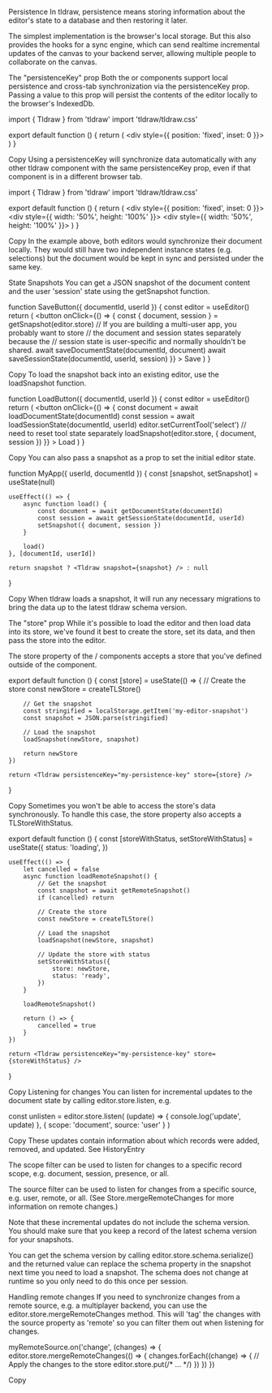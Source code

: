 Persistence
In tldraw, persistence means storing information about the editor's state to a database and then restoring it later.

The simplest implementation is the browser's local storage. But this also provides the hooks for a sync engine, which can send realtime incremental updates of the canvas to your backend server, allowing multiple people to collaborate on the canvas.

The "persistenceKey" prop
Both the <Tldraw> or <TldrawEditor> components support local persistence and cross-tab synchronization via the persistenceKey prop. Passing a value to this prop will persist the contents of the editor locally to the browser's IndexedDb.

import { Tldraw } from 'tldraw'
import 'tldraw/tldraw.css'

export default function () {
	return (
		<div style={{ position: 'fixed', inset: 0 }}>
			<Tldraw persistenceKey="my-persistence-key" />
		</div>
	)
}

Copy
Using a persistenceKey will synchronize data automatically with any other tldraw component with the same persistenceKey prop, even if that component is in a different browser tab.

import { Tldraw } from 'tldraw'
import 'tldraw/tldraw.css'

export default function () {
	return (
		<div style={{ position: 'fixed', inset: 0 }}>
			<div style={{ width: '50%', height: '100%' }}>
				<Tldraw persistenceKey="my-persistence-key" />
			</div>
			<div style={{ width: '50%', height: '100%' }}>
				<Tldraw persistenceKey="my-persistence-key" />
			</div>
		</div>
	)
}

Copy
In the example above, both editors would synchronize their document locally. They would still have two independent instance states (e.g. selections) but the document would be kept in sync and persisted under the same key.

State Snapshots
You can get a JSON snapshot of the document content and the user 'session' state using the getSnapshot function.

function SaveButton({ documentId, userId }) {
	const editor = useEditor()
	return (
		<button
			onClick={() => {
				const { document, session } = getSnapshot(editor.store)
				// If you are building a multi-user app, you probably want to store
				// the document and session states separately because the
				// session state is user-specific and normally shouldn't be shared.
				await saveDocumentState(documentId, document)
				await saveSessionState(documentId, userId, session)
			}}
		>
			Save
		</button>
	)
}

Copy
To load the snapshot back into an existing editor, use the loadSnapshot function.

function LoadButton({ documentId, userId }) {
	const editor = useEditor()
	return (
		<button
			onClick={() => {
				const document = await loadDocumentState(documentId)
				const session = await loadSessionState(documentId, userId)
				editor.setCurrentTool('select') // need to reset tool state separately
				loadSnapshot(editor.store, { document, session })
			}}
		>
			Load
		</button>
	)
}

Copy
You can also pass a snapshot as a prop to set the initial editor state.

function MyApp({ userId, documentId }) {
	const [snapshot, setSnapshot] = useState(null)

	useEffect(() => {
		async function load() {
			const document = await getDocumentState(documentId)
			const session = await getSessionState(documentId, userId)
			setSnapshot({ document, session })
		}

		load()
	}, [documentId, userId])

	return snapshot ? <Tldraw snapshot={snapshot} /> : null
}

Copy
When tldraw loads a snapshot, it will run any necessary migrations to bring the data up to the latest tldraw schema version.

The "store" prop
While it's possible to load the editor and then load data into its store, we've found it best to create the store, set its data, and then pass the store into the editor.

The store property of the <Tldraw> / <TldrawEditor> components accepts a store that you've defined outside of the component.

export default function () {
	const [store] = useState(() => {
		// Create the store
		const newStore = createTLStore()

		// Get the snapshot
		const stringified = localStorage.getItem('my-editor-snapshot')
		const snapshot = JSON.parse(stringified)

		// Load the snapshot
		loadSnapshot(newStore, snapshot)

		return newStore
	})

	return <Tldraw persistenceKey="my-persistence-key" store={store} />
}

Copy
Sometimes you won't be able to access the store's data synchronously. To handle this case, the store property also accepts a TLStoreWithStatus.

export default function () {
	const [storeWithStatus, setStoreWithStatus] = useState<TLStoreWithStatus>({
		status: 'loading',
	})

	useEffect(() => {
		let cancelled = false
		async function loadRemoteSnapshot() {
			// Get the snapshot
			const snapshot = await getRemoteSnapshot()
			if (cancelled) return

			// Create the store
			const newStore = createTLStore()

			// Load the snapshot
			loadSnapshot(newStore, snapshot)

			// Update the store with status
			setStoreWithStatus({
				store: newStore,
				status: 'ready',
			})
		}

		loadRemoteSnapshot()

		return () => {
			cancelled = true
		}
	})

	return <Tldraw persistenceKey="my-persistence-key" store={storeWithStatus} />
}

Copy
Listening for changes
You can listen for incremental updates to the document state by calling editor.store.listen, e.g.

const unlisten = editor.store.listen(
	(update) => {
		console.log('update', update)
	},
	{ scope: 'document', source: 'user' }
)

Copy
These updates contain information about which records were added, removed, and updated. See HistoryEntry

The scope filter can be used to listen for changes to a specific record scope, e.g. document, session, presence, or all.

The source filter can be used to listen for changes from a specific source, e.g. user, remote, or all. (See Store.mergeRemoteChanges for more information on remote changes.)

Note that these incremental updates do not include the schema version. You should make sure that you keep a record of the latest schema version for your snapshots.

You can get the schema version by calling editor.store.schema.serialize() and the returned value can replace the schema property in the snapshot next time you need to load a snapshot. The schema does not change at runtime so you only need to do this once per session.

Handling remote changes
If you need to synchronize changes from a remote source, e.g. a multiplayer backend, you can use the editor.store.mergeRemoteChanges method. This will 'tag' the changes with the source property as 'remote' so you can filter them out when listening for changes.

myRemoteSource.on('change', (changes) => {
	editor.store.mergeRemoteChanges(() => {
		changes.forEach((change) => {
			// Apply the changes to the store
			editor.store.put(/* ... */)
		})
	})
})

Copy
